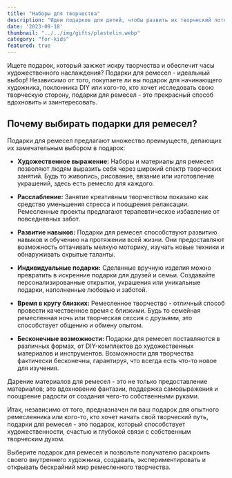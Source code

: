 ```yaml
---
title: "Наборы для творчества"
description: "Идеи подарков для детей, чтобы развить их творческий потенциал"
date: '2023-09-18'
thumbnail: "../../img/gifts/plastelin.webp"
category: "for-kids"
featured: true
---
```

Ищете подарок, который зажжет искру творчества и обеспечит часы художественного наслаждения? Подарки для ремесел - идеальный выбор! Независимо от того, покупаете ли вы подарок для начинающего художника, поклонника DIY или кого-то, кто хочет исследовать свою творческую сторону, подарки для ремесел - это прекрасный способ вдохновить и заинтересовать.

## Почему выбирать подарки для ремесел?

Подарки для ремесел предлагают множество преимуществ, делающих их замечательным выбором в подарок:

- **Художественное выражение:** Наборы и материалы для ремесел позволяют людям выразить себя через широкий спектр творческих занятий. Будь то живопись, рисование, вязание или изготовление украшений, здесь есть ремесло для каждого.

- **Расслабление:** Занятие креативным творчеством показано как средство уменьшения стресса и поощрения релаксации. Ремесленные проекты предлагают терапевтическое избавление от повседневных забот.

- **Развитие навыков:** Подарки для ремесел способствуют развитию навыков и обучению на протяжении всей жизни. Они предоставляют возможность оттачивать мелкую моторику, изучать новые техники и обнаруживать скрытые таланты.

- **Индивидуальные подарки:** Сделанные вручную изделия можно превратить в искренние подарки для друзей и семьи. Создавайте персонализированные открытки, украшения или уникальные подарки, наполненные любовью и заботой.

- **Время в кругу близких:** Ремесленное творчество - отличный способ провести качественное время с близкими. Будь то семейная ремесленная ночь или творческая сессия с друзьями, это способствует общению и обмену опытом.

- **Бесконечные возможности:** Подарки для ремесел поставляются в различных формах, от DIY-комплектов до художественных материалов и инструментов. Возможности для творчества фактически бесконечны, гарантируя, что всегда есть что-то новое для изучения.

Дарение материалов для ремесел - это не только предоставление материалов; это вдохновение фантазии, поддержка самовыражения и поощрение радости от создания чего-то собственными руками.

Итак, независимо от того, предназначен ли ваш подарок для опытного ремесленника или кого-то, кто хочет начать свой творческий путь, подарки для ремесел - это подарок, который способствует художественности, счастью и глубокой связи с собственным творческим духом.

Выберите подарок для ремесел и позвольте получателю раскроить своего внутреннего художника, создавать, экспериментировать и открывать бескрайний мир ремесленного творчества.
